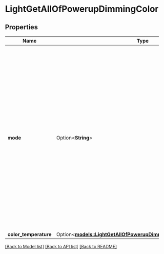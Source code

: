 # LightGetAllOfPowerupDimmingColor

## Properties

Name | Type | Description | Notes
------------ | ------------- | ------------- | -------------
**mode** | Option<**String**> | State to activate after powerup. Availability of “color_temperature” and “color” modes depend on the capabilities of the lamp. Colortemperature will set the colortemperature to the specified value after power up. When setting color_temperature, the color_temperature property must be included Color will set the color tot he specified value after power up. When setting color mode, the color property must be included Previous will set color to the state it was in before powering off. | [optional]
**color_temperature** | Option<[**models::LightGetAllOfPowerupDimmingColorColorTemperature**](LightGet_allOf_powerup_dimming_color_color_temperature.md)> |  | [optional]

[[Back to Model list]](../README.md#documentation-for-models) [[Back to API list]](../README.md#documentation-for-api-endpoints) [[Back to README]](../README.md)


